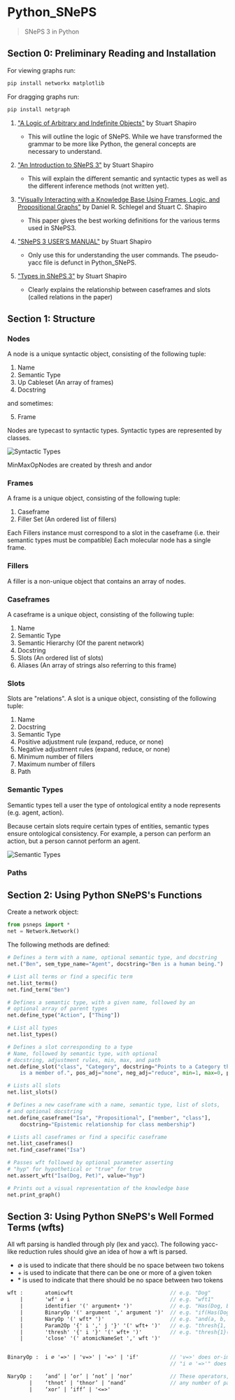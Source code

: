 # Python_SNePS
> SNePS 3 in Python

## Section 0: Preliminary Reading and Installation
For viewing graphs run:
```bash
pip install networkx matplotlib
```
For dragging graphs run:
```bash
pip install netgraph
```

1. ["A Logic of Arbitrary and Indefinite Objects"](https://www.aaai.org/Papers/KR/2004/KR04-059.pdf) by Stuart Shapiro
    * This will outline the logic of SNePS. While we have transformed the grammar to be more like Python, the general concepts are necessary to understand.

2. ["An Introduction to SNePS 3"](https://cse.buffalo.edu/~shapiro/Papers/sneps3intro.pdf) by Stuart Shapiro
    * This will explain the different semantic and syntactic types as well as the different inference methods (not written yet).

3. ["Visually Interacting with a Knowledge Base Using Frames, Logic, and Propositional Graphs"](https://cse.buffalo.edu/~shapiro/Papers/schsha2011b.pdf) by Daniel R. Schlegel and Stuart C. Shapiro
    * This paper gives the best working definitions for the various terms used in SNePS3.

4. ["SNePS 3 USER’S MANUAL"](https://cse.buffalo.edu/sneps/Projects/sneps3manual.pdf) by Stuart Shapiro
    * Only use this for understanding the user commands. The pseudo-yacc file is defunct in Python_SNePS.

5. ["Types in SNePS 3"](https://cse.buffalo.edu/~shapiro/Talks/TypesInSneps3.pdf) by Stuart Shapiro
    * Clearly explains the relationship between caseframes and slots (called relations in the paper)

## Section 1: Structure

### Nodes

A node is a unique syntactic object, consisting of the following tuple:
1. Name
2. Semantic Type
3. Up Cableset (An array of frames)
4. Docstring

and sometimes:

5. Frame

Nodes are typecast to syntactic types. Syntactic types are represented by classes.

![Syntactic Types](https://raw.githubusercontent.com/acampbel-hamilton/Python_SNePS/master/assets/syntactic.svg)

MinMaxOpNodes are created by thresh and andor

### Frames

A frame is a unique object, consisting of the following tuple:
1. Caseframe
2. Filler Set (An ordered list of fillers)

Each Fillers instance must correspond to a slot in the caseframe (i.e. their semantic types must be compatible)
Each molecular node has a single frame.

### Fillers

A filler is a non-unique object that contains an array of nodes.

### Caseframes

A caseframe is a unique object, consisting of the following tuple:
1. Name
2. Semantic Type
3. Semantic Hierarchy (Of the parent network)
4. Docstring
5. Slots (An ordered list of slots)
6. Aliases (An array of strings also referring to this frame)

### Slots

Slots are "relations". A slot is a unique object, consisting of the following tuple:
1. Name
2. Docstring
3. Semantic Type
4. Positive adjustment rule (expand, reduce, or none)
5. Negative adjustment rules (expand, reduce, or none)
6. Minimum number of fillers
7. Maximum number of fillers
8. Path

### Semantic Types

Semantic types tell a user the type of ontological entity a node represents (e.g. agent, action).

Because certain slots require certain types of entities, semantic types ensure ontological consistency. For example, a person can perform an action, but a person cannot perform an agent.

![Semantic Types](https://raw.githubusercontent.com/acampbel-hamilton/Python_SNePS/master/assets/semantic.svg)

### Paths

## Section 2: Using Python SNePS's Functions

Create a network object:

```python
from psneps import *
net = Network.Network()
```

The following methods are defined:

```python
# Defines a term with a name, optional semantic type, and docstring
net.("Ben", sem_type_name="Agent", docstring="Ben is a human being.")

# List all terms or find a specific term
net.list_terms()
net.find_term("Ben")

# Defines a semantic type, with a given name, followed by an
# optional array of parent types
net.define_type("Action", ["Thing"])

# List all types
net.list_types()

# Defines a slot corresponding to a type
# Name, followed by semantic type, with optional
# docstring, adjustment rules, min, max, and path
net.define_slot("class", "Category", docstring="Points to a Category that some Entity \
    is a member of.", pos_adj="none", neg_adj="reduce", min=1, max=0, path=None)

# Lists all slots
net.list_slots()

# Defines a new caseframe with a name, semantic type, list of slots,
# and optional docstring
net.define_caseframe("Isa", "Propositional", ["member", "class"],
    docstring="Epistemic relationship for class membership")

# Lists all caseframes or find a specific caseframe
net.list_caseframes()
net.find_caseframe("Isa")

# Passes wft followed by optional parameter asserting
# "hyp" for hypothetical or "true" for true
net.assert_wft("Isa(Dog, Pet)", value="hyp")

# Prints out a visual representation of the knowledge base
net.print_graph()
```

## Section 3: Using Python SNePS's Well Formed Terms (wfts)

All wft parsing is handled through ply (lex and yacc). The following yacc-like reduction rules should give an idea of how a wft is parsed.

* ∅ is used to indicate that there should be no space between two tokens  
* \+ is used to indicate that there can be one or more of a given token  
* \* is used to indicate that there should be no space between two tokens

```yacc
wft :       atomicwft                               // e.g. "Dog"
    |       'wf' ∅ i                                // e.g. "wft1"
    |       identifier '(' argument+ ')'            // e.g. "Has(Dog, Bone)"
    |       BinaryOp '(' argument ',' argument ')'  // e.g. "if(Has(Dog, Bone), Happy(Dog))"
    |       NaryOp '(' wft* ')'                     // e.g. "and(a, b, c)"
    |       Param2Op '{' i ',' j '}' '(' wft+ ')'   // e.g. "thresh{1, 2}(a, b, c, d)"
    |       'thresh' '{' i '}' '(' wft+ ')'         // e.g. "thresh{1}(a, b, c)"
    |       'close' '(' atomicNameSet ',' wft ')'


BinaryOp :  i ∅ '=>' | 'v=>' | '=>' | 'if'          // 'v=>' does or-implication and
                                                    // "i ∅ '=>'" does and-implication (e.g. "5=>")

NaryOp :    ‘and’ | ‘or’ | ‘not’ | ‘nor’            // These operators, exclusively, can take
       |    ‘thnot’ | ‘thnor’ | ‘nand’              // any number of parameters
       |    ‘xor’ | ‘iff’ | '<=>'
